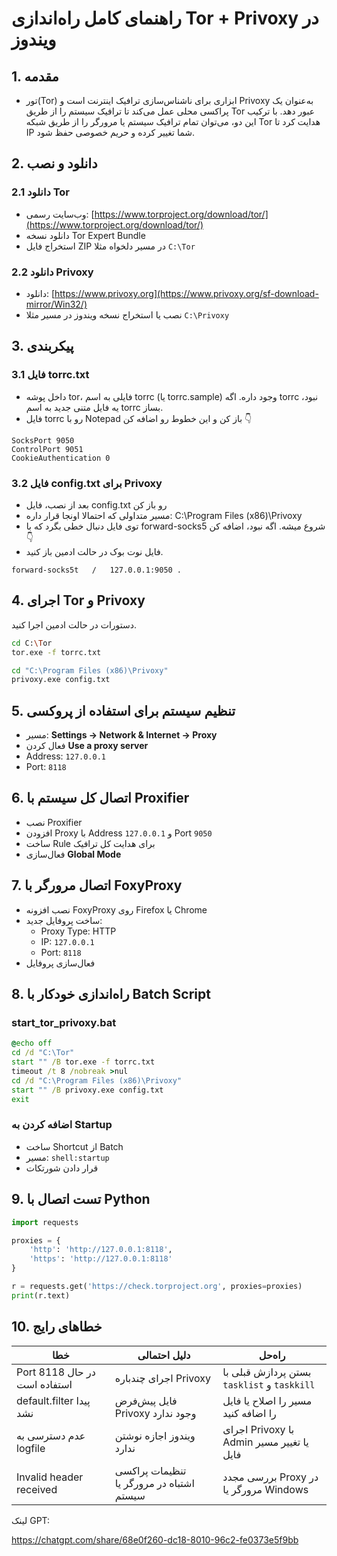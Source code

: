 # راهنمای کامل راه‌اندازی Tor + Privoxy در ویندوز


## 1. مقدمه
- تور(Tor) ابزاری برای ناشناس‌سازی ترافیک اینترنت است و Privoxy به‌عنوان یک پراکسی محلی عمل می‌کند تا ترافیک سیستم را از طریق Tor عبور دهد. با ترکیب این دو، می‌توان تمام ترافیک سیستم یا مرورگر را از طریق شبکه Tor هدایت کرد تا IP شما تغییر کرده و حریم خصوصی حفظ شود.

## 2. دانلود و نصب

### 2.1 دانلود Tor
- وب‌سایت رسمی: [https://www.torproject.org/download/tor/](https://www.torproject.org/download/tor/)
- دانلود نسخه Tor Expert Bundle
- استخراج فایل ZIP در مسیر دلخواه مثلا `C:\Tor`

### 2.2 دانلود Privoxy
- دانلود: [https://www.privoxy.org](https://www.privoxy.org/sf-download-mirror/Win32/)
- نصب یا استخراج نسخه ویندوز در مسیر مثلا `C:\Privoxy`

## 3. پیکربندی

### 3.1 فایل torrc.txt
- داخل پوشه tor، فایلی به اسم torrc (یا torrc.sample) وجود داره. اگه torrc نبود، یه فایل متنی جدید به اسم torrc بساز.
- فایل torrc رو با Notepad باز کن و این خطوط رو اضافه کن 👇
```
SocksPort 9050
ControlPort 9051
CookieAuthentication 0
```

### 3.2 فایل config.txt برای Privoxy
- بعد از نصب، فایل config.txt رو باز کن
- مسیر متداولی که احتمالا اونجا قرار داره: C:\Program Files (x86)\Privoxy
- توی فایل دنبال خطی بگرد که با forward-socks5 شروع میشه. اگه نبود، اضافه کن👇
- فایل نوت بوک در حالت ادمین باز کنید.
```
forward-socks5t   /   127.0.0.1:9050 .
```

## 4. اجرای Tor و Privoxy
دستورات در حالت ادمین اجرا کنید.
```bash
cd C:\Tor
tor.exe -f torrc.txt

cd "C:\Program Files (x86)\Privoxy"
privoxy.exe config.txt
```

## 5. تنظیم سیستم برای استفاده از پروکسی
- مسیر: **Settings → Network & Internet → Proxy**
- فعال کردن **Use a proxy server**
- Address: `127.0.0.1`
- Port: `8118`

## 6. اتصال کل سیستم با Proxifier
- نصب Proxifier
- افزودن Proxy با Address `127.0.0.1` و Port `9050`
- ساخت Rule برای هدایت کل ترافیک
- فعال‌سازی **Global Mode**

## 7. اتصال مرورگر با FoxyProxy
- نصب افزونه FoxyProxy روی Firefox یا Chrome
- ساخت پروفایل جدید:
  - Proxy Type: HTTP
  - IP: `127.0.0.1`
  - Port: `8118`
- فعال‌سازی پروفایل

## 8. راه‌اندازی خودکار با Batch Script
### start_tor_privoxy.bat
```bat
@echo off
cd /d "C:\Tor"
start "" /B tor.exe -f torrc.txt
timeout /t 8 /nobreak >nul
cd /d "C:\Program Files (x86)\Privoxy"
start "" /B privoxy.exe config.txt
exit
```

### اضافه کردن به Startup
- ساخت Shortcut از Batch
- مسیر: `shell:startup`
- قرار دادن شورتکات

## 9. تست اتصال با Python
```python
import requests

proxies = {
    'http': 'http://127.0.0.1:8118',
    'https': 'http://127.0.0.1:8118'
}

r = requests.get('https://check.torproject.org', proxies=proxies)
print(r.text)
```

## 10. خطاهای رایج
| خطا | دلیل احتمالی | راه‌حل |
|-----|--------------|--------|
| Port 8118 در حال استفاده است | اجرای چندباره Privoxy | بستن پردازش قبلی با `tasklist` و `taskkill` |
| default.filter پیدا نشد | فایل پیش‌فرض Privoxy وجود ندارد | مسیر را اصلاح یا فایل را اضافه کنید |
| عدم دسترسی به logfile | ویندوز اجازه نوشتن ندارد | اجرای Privoxy با Admin یا تغییر مسیر فایل |
| Invalid header received | تنظیمات پراکسی اشتباه در مرورگر یا سیستم | بررسی مجدد Proxy در مرورگر یا Windows |


لینک GPT:

https://chatgpt.com/share/68e0f260-dc18-8010-96c2-fe0373e5f9bb
